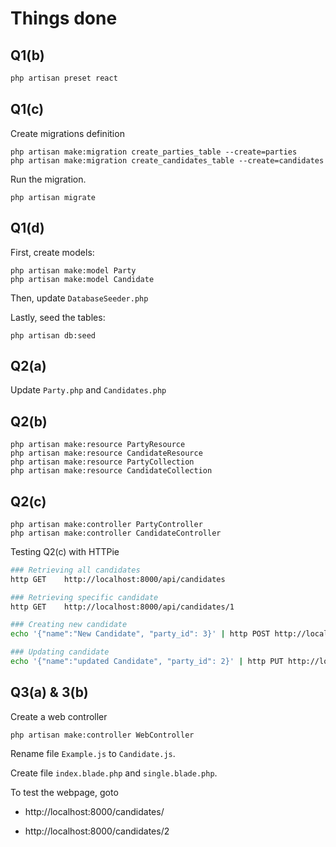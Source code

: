 # Things done

## Q1(b)
```sh
php artisan preset react
```


## Q1(c)
Create migrations definition
```
php artisan make:migration create_parties_table --create=parties
php artisan make:migration create_candidates_table --create=candidates
```

Run the migration.
```
php artisan migrate
```

## Q1(d) 
First, create models:

```
php artisan make:model Party
php artisan make:model Candidate
```

Then, update `DatabaseSeeder.php`

Lastly, seed the tables:

```
php artisan db:seed
```

## Q2(a)
Update `Party.php` and `Candidates.php`

## Q2(b)
```
php artisan make:resource PartyResource
php artisan make:resource CandidateResource
php artisan make:resource PartyCollection
php artisan make:resource CandidateCollection
```

## Q2(c)
```
php artisan make:controller PartyController
php artisan make:controller CandidateController
```
Testing Q2(c) with HTTPie
```sh
### Retrieving all candidates
http GET    http://localhost:8000/api/candidates

### Retrieving specific candidate
http GET    http://localhost:8000/api/candidates/1

### Creating new candidate
echo '{"name":"New Candidate", "party_id": 3}' | http POST http://localhost:8000/api/candidates

### Updating candidate
echo '{"name":"updated Candidate", "party_id": 2}' | http PUT http://localhost:8000/api/candidates/6
```


## Q3(a) & 3(b)
Create a web controller
```
php artisan make:controller WebController
```

Rename file `Example.js` to `Candidate.js`.

Create file `index.blade.php` and `single.blade.php`.

To test the webpage, goto 

- http://localhost:8000/candidates/

- http://localhost:8000/candidates/2




